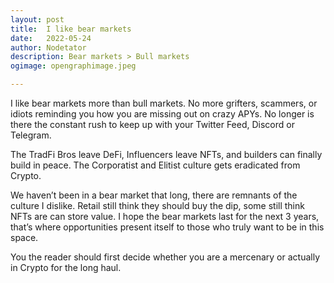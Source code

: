 ```yaml
---
layout: post
title:	I like bear markets
date:	2022-05-24
author:	Nodetator
description: Bear markets > Bull markets
ogimage: opengraphimage.jpeg

---
```


I like bear markets more than bull markets. No more grifters, scammers, or idiots reminding you how you are missing out on crazy APYs. No longer is there the constant rush to keep up with your Twitter Feed, Discord or Telegram.

The TradFi Bros leave DeFi, Influencers leave NFTs, and builders can finally build in peace. The Corporatist and Elitist culture gets eradicated from Crypto.

We haven’t been in a bear market that long, there are remnants of the culture I dislike. Retail still think they should buy the dip, some still think NFTs are can store value. I hope the bear markets last for the next 3 years, that’s where opportunities present itself to those who truly want to be in this space.

You the reader should first decide whether you are a mercenary or actually in Crypto for the long haul.